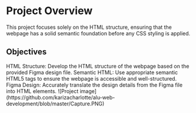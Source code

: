 <h1>Project Overview</h1>
<p> This project focuses solely on the HTML structure, ensuring that the webpage has a solid semantic foundation before any CSS styling is applied.</p>
<h2>Objectives</h2>
HTML Structure: Develop the HTML structure of the webpage based on the provided Figma design file.
Semantic HTML: Use appropriate semantic HTML5 tags to ensure the webpage is accessible and well-structured.
Figma Design: Accurately translate the design details from the Figma file into HTML elements.
![Project image](https://github.com/karizacharlotte/alu-web-development/blob/master/Capture.PNG)
